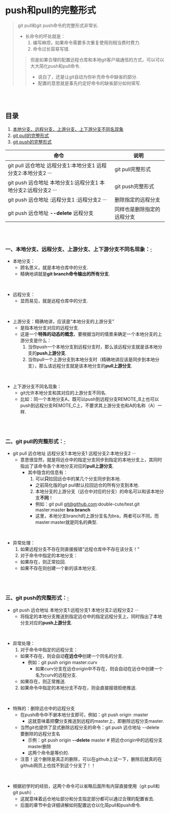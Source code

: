 # push和pull的完整形式
> git pull和git push命令的完整形式非常长.
>   - 长命令的坏处就是：
>     1. 编写麻烦，如果命令需要多次重复使用则相当费时费力.
>     2. 命令过长容易写错.
>
>> 但是如果合理的配置远程仓库和本地git客户端通信的方式，可以可以大大简化push和pull命令.
>>   - 说白了，还是让git自动为你补充命令中缺省的部分.
>>   - 配置的意思就是事先约定好命令的缺省部分如何填写.

<br><br>

## 目录

1. [本地分支、远程分支、上游分支、上下游分支不同名现象]()
2. [git pull的完整形式]()
3. [git push的完整形式]()

| 命令 | 说明 |
| --- | --- |
| git pull 远仓地址 远程分支1:本地分支1 远程分支2:本地分支2 ··· | git pull完整形式 |
| git push 远仓地址 本地分支1:远程分支1 本地分支2:远程分支2 ··· | git push完整形式 |
| git push 远仓地址 :远程分支1 :远程分支2 ··· | 删除指定的远程分支 |
| git push 远仓地址 **--delete** 远程分支 | 同样也是删除指定的远程分支 |

<br><br>

### 一、本地分支、远程分支、上游分支、上下游分支不同名现象：[·](#目录)

- 本地分支：
  - 顾名思义，就是本地仓库中的分支.
  - 精确地讲就是**git branch命令输出的所有分支**.

<br>

- 远程分支：
  - 显而易见，就是远程仓库中的分支.

<br>

- 上游分支：精确地讲，应该是“本地分支的上游分支”
  - 是指本地分支对应的远程分支.
  - 这是一个**特殊的动态的概念**，要根据当时的情景来确定一个本地分支的上游分支是什么：
    1. 当你push一个本地分支到远程分支时，那么该远程分支就是该本地分支的**push上游分支**.
    2. 当你pull一个上游分支到本地分支时（精确地讲应该是同步到本地分支），那么该远程分支就是该本地分支的**pull上游分支**.

<br>

- 上下游分支不同名现象：
  - git允许本地分支和其对应的上游分支不同名.
  - 比如：同一个本地分支A，既可以push到远程分支REMOTE_B上也可以push到远程分支REMOTE_C上，不要求其上游分支也和A的名称（A）一样.

<br><br>

### 二、git pull的完整形式：[·](#目录)

- git pull 远仓地址 远程分支1:本地分支1 远程分支2:本地分支2 ···
  - 意思很显然，就是将远仓中的指定分支同步到指定的本地分支上，其同时指出了该命令各个本地分支对应的**pull上游分支**.
    - 其中隐含的信息有：
      1. 可以**只**拉回远仓中的某几个分支同步到本地.
        - 之前简化版的git pull默认拉回远仓的所有分支到本地.
      2. 本地分支的上游分支（远仓中对应的分支）的命名可以和该本地分支**不同**！
        - 例如：git pull git@github.com:double-cute/test.git master:master **bra**:**branch**
        - 这里，本地分支branch的上游分支名为bra，两者可以不同，而master:master就是同名的典型.

<br>

- 异常处理：
  1. 如果远程分支不存在则直接报错“远程仓库中不存在该分支！”
  2. 对于命令中指定的本地分支：
    - 如果存在，则正常拉回.
    - 如果不存在则创建一个新的该本地分支.

<br><br>

### 三、git push的完整形式：[·](#目录)

- git push 远仓地址 本地分支1:远程分支1 本地分支2:远程分支2 ···
  - 将指定的本地分支推送到指定远仓中的指定远程分支上，同时指出了本地分支对应的**push上游分支**.

<br>

- 异常处理：
  1. 对于命令中指定的远程分支：
    - 如果不存在，则会自动**在远仓中**创建一个同名的分支.
      - 例如：git push origin master:curv
        - 如果curv分支在远仓origin中不存在，则会自动在远仓中创建一个名为curv的远程分支.
    - 如果存在，则正常推送.
  2. 如果命令中指定的本地分支不存在，则会直接报错拒绝推送.

<br>

- 特殊的：删除远仓中的远程分支
  - 在push命令中不谢本地分支即可，例如：git push origin :master
    - 这就意味着把**空**分支推送到远程的master上，即删除远程分支master.
  - 当然git也提供了显式删除远程分支的命令：git push 远仓地址 --delete 要删除的远程分支名
    - 示例：git push origin **--delete** master  # 把远仓origin中的远程分支master删除
    - 这两个命令是等价的.
  - 注意！这个删除是真正的删除，可以在github上试一下，删除后就真的在github网页上也找不到这个分支了！！

<br>

- 根据初学时的经验，这两个命令可以省略后面所有内容直接使用（git pull和git push）.
  - 这就意味着远仓地址部分和分支指定部分都可以通过合理的配置省去.
  - 后面的章节中会详细讲解如何配置远仓以化简pull和push命令.
